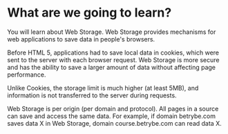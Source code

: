 # What are we going to learn?

You will learn about Web Storage. Web Storage provides mechanisms for web applications to save data in people's browsers.

Before HTML 5, applications had to save local data in cookies, which were sent to the server with each browser request. Web Storage is more secure and has the ability to save a larger amount of data without affecting page performance.

Unlike Cookies, the storage limit is much higher (at least 5MB), and information is not transferred to the server during requests.

Web Storage is per origin (per domain and protocol). All pages in a source can save and access the same data. For example, if domain betrybe.com saves data X in Web Storage, domain course.betrybe.com can read data X.